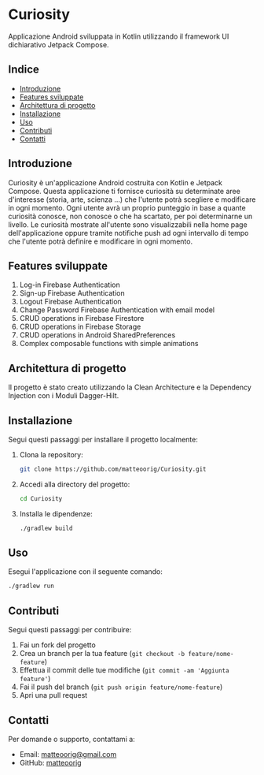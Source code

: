 # Curiosity

Applicazione Android sviluppata in Kotlin utilizzando il framework UI dichiarativo Jetpack Compose.

## Indice

- [Introduzione](#introduzione)
- [Features sviluppate](#features)
- [Architettura di progetto](#architettura)
- [Installazione](#installazione)
- [Uso](#uso)
- [Contributi](#contributi)
- [Contatti](#contatti)

## Introduzione

Curiosity è un'applicazione Android costruita con Kotlin e Jetpack Compose.
Questa applicazione ti fornisce curiosità su determinate aree d'interesse (storia, arte, scienza ...) che l'utente potrà scegliere e modificare in ogni momento.
Ogni utente avrà un proprio punteggio in base a quante curiosità conosce, non conosce o che ha scartato, per poi determinarne un livello.
Le curiosità mostrate all'utente sono visualizzabili nella home page dell'applicazione oppure tramite notifiche push ad ogni intervallo di tempo che l'utente potrà definire e modificare in ogni momento.

## Features sviluppate
1. Log-in Firebase Authentication
2. Sign-up Firebase Authentication
3. Logout Firebase Authentication
4. Change Password Firebase Authentication with email model
5. CRUD operations in Firebase Firestore
6. CRUD operations in Firebase Storage
7. CRUD operations in Android SharedPreferences
8. Complex composable functions with simple animations

## Architettura di progetto
Il progetto è stato creato utilizzando la Clean Architecture e la Dependency Injection con i Moduli Dagger-Hilt.

## Installazione

Segui questi passaggi per installare il progetto localmente:

1. Clona la repository:
    ```bash
    git clone https://github.com/matteoorig/Curiosity.git
    ```

2. Accedi alla directory del progetto:
    ```bash
    cd Curiosity
    ```

3. Installa le dipendenze:
    ```bash
    ./gradlew build
    ```

## Uso

Esegui l'applicazione con il seguente comando:
```bash
./gradlew run
```

## Contributi

Segui questi passaggi per contribuire:

1. Fai un fork del progetto
2. Crea un branch per la tua feature (`git checkout -b feature/nome-feature`)
3. Effettua il commit delle tue modifiche (`git commit -am 'Aggiunta feature'`)
4. Fai il push del branch (`git push origin feature/nome-feature`)
5. Apri una pull request

## Contatti

Per domande o supporto, contattami a:

- Email: matteoorig@gmail.com
- GitHub: [matteoorig](https://github.com/matteoorig)